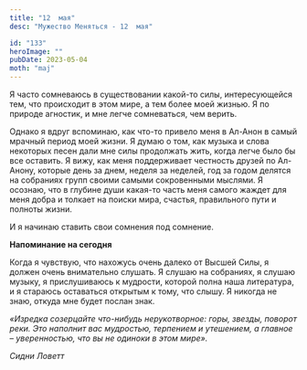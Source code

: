 ```yaml
---
title: "12  мая"
desc: "Мужество Меняться - 12  мая"

id: "133"
heroImage: ""
pubDate: 2023-05-04
moth: "maj"
---
```


Я часто сомневаюсь в существовании какой-то силы, интересующейся тем, что
происходит в этом мире, а тем более моей жизнью. Я по природе агностик, и мне
легче сомневаться, чем верить.

Однако я вдруг вспоминаю, как что-то привело меня в Ал-Анон в самый мрачный
период моей жизни. Я думаю о том, как музыка и слова некоторых песен дали мне
силы продолжать жить, когда легче было бы все оставить. Я вижу, как меня
поддерживает честность друзей по Ал-Анону, которые день за днем, неделя за
неделей, год за годом делятся на собраниях групп своими самыми сокровенными
мыслями. Я осознаю, что в глубине души какая-то часть меня самого жаждет для
меня добра и толкает на поиски мира, счастья, правильного пути и полноты
жизни.

И я начинаю ставить свои сомнения под сомнение.

**Напоминание на сегодня**

Когда я чувствую, что нахожусь очень далеко от Высшей Силы, я должен очень
внимательно слушать. Я слушаю на собраниях, я слушаю музыку, я прислушиваюсь к
мудрости, которой полна наша литература, и я стараюсь оставаться открытым к
тому, что слышу. Я никогда не знаю, откуда мне будет послан знак.

_«Изредка созерцайте что-нибудь нерукотворное: горы, звезды, поворот реки. Это
наполнит вас мудростью, терпением и утешением, а главное – уверенностью, что
вы не одиноки в этом мире»._

_Сидни Ловетт_
